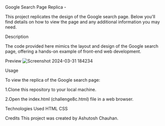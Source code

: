 Google Search Page Replica -

This project replicates the design of the Google search page. Below you'll find details on how to view the page and any additional information you may need.

Description

The code provided here mimics the layout and design of the Google search page, offering a hands-on example of front-end web development.

Preview
![Screenshot 2024-03-31 184234](https://github.com/Ashutosh737/Google-Search-Design/assets/94473484/7d9b90dd-64da-4d67-9ff1-ffc2a195feaf)

Usage

To view the replica of the Google search page:


1.Clone this repository to your local machine.

2.Open the index.html (challenge8c.html) file in a web browser.

Technologies Used
HTML
CSS

Credits
This project was created by Ashutosh Chauhan.



